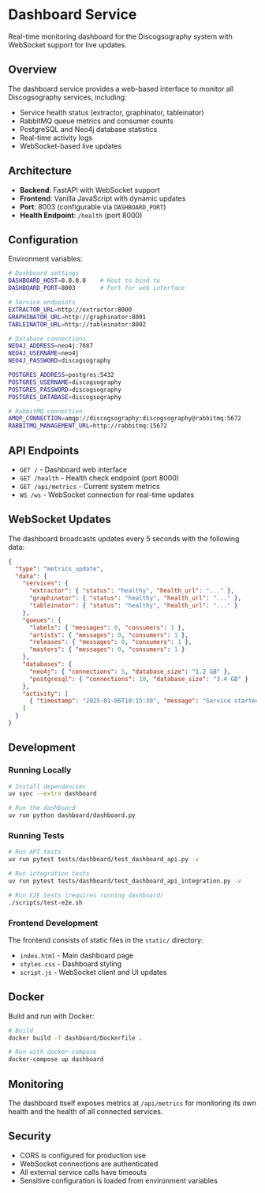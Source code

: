 # Dashboard Service

Real-time monitoring dashboard for the Discogsography system with WebSocket support for live updates.

## Overview

The dashboard service provides a web-based interface to monitor all Discogsography services, including:

- Service health status (extractor, graphinator, tableinator)
- RabbitMQ queue metrics and consumer counts
- PostgreSQL and Neo4j database statistics
- Real-time activity logs
- WebSocket-based live updates

## Architecture

- **Backend**: FastAPI with WebSocket support
- **Frontend**: Vanilla JavaScript with dynamic updates
- **Port**: 8003 (configurable via `DASHBOARD_PORT`)
- **Health Endpoint**: `/health` (port 8000)

## Configuration

Environment variables:

```bash
# Dashboard settings
DASHBOARD_HOST=0.0.0.0    # Host to bind to
DASHBOARD_PORT=8003       # Port for web interface

# Service endpoints
EXTRACTOR_URL=http://extractor:8000
GRAPHINATOR_URL=http://graphinator:8001
TABLEINATOR_URL=http://tableinator:8002

# Database connections
NEO4J_ADDRESS=neo4j:7687
NEO4J_USERNAME=neo4j
NEO4J_PASSWORD=discogsography

POSTGRES_ADDRESS=postgres:5432
POSTGRES_USERNAME=discogsography
POSTGRES_PASSWORD=discogsography
POSTGRES_DATABASE=discogsography

# RabbitMQ connection
AMQP_CONNECTION=amqp://discogsography:discogsography@rabbitmq:5672
RABBITMQ_MANAGEMENT_URL=http://rabbitmq:15672
```

## API Endpoints

- `GET /` - Dashboard web interface
- `GET /health` - Health check endpoint (port 8000)
- `GET /api/metrics` - Current system metrics
- `WS /ws` - WebSocket connection for real-time updates

## WebSocket Updates

The dashboard broadcasts updates every 5 seconds with the following data:

```json
{
  "type": "metrics_update",
  "data": {
    "services": {
      "extractor": { "status": "healthy", "health_url": "..." },
      "graphinator": { "status": "healthy", "health_url": "..." },
      "tableinator": { "status": "healthy", "health_url": "..." }
    },
    "queues": {
      "labels": { "messages": 0, "consumers": 1 },
      "artists": { "messages": 0, "consumers": 1 },
      "releases": { "messages": 0, "consumers": 1 },
      "masters": { "messages": 0, "consumers": 1 }
    },
    "databases": {
      "neo4j": { "connections": 5, "database_size": "1.2 GB" },
      "postgresql": { "connections": 10, "database_size": "3.4 GB" }
    },
    "activity": [
      { "timestamp": "2025-01-06T10:15:30", "message": "Service started" }
    ]
  }
}
```

## Development

### Running Locally

```bash
# Install dependencies
uv sync --extra dashboard

# Run the dashboard
uv run python dashboard/dashboard.py
```

### Running Tests

```bash
# Run API tests
uv run pytest tests/dashboard/test_dashboard_api.py -v

# Run integration tests
uv run pytest tests/dashboard/test_dashboard_api_integration.py -v

# Run E2E tests (requires running dashboard)
./scripts/test-e2e.sh
```

### Frontend Development

The frontend consists of static files in the `static/` directory:

- `index.html` - Main dashboard page
- `styles.css` - Dashboard styling
- `script.js` - WebSocket client and UI updates

## Docker

Build and run with Docker:

```bash
# Build
docker build -f dashboard/Dockerfile .

# Run with docker-compose
docker-compose up dashboard
```

## Monitoring

The dashboard itself exposes metrics at `/api/metrics` for monitoring its own health and the health of all connected services.

## Security

- CORS is configured for production use
- WebSocket connections are authenticated
- All external service calls have timeouts
- Sensitive configuration is loaded from environment variables
